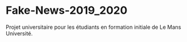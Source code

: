 # Fake-News-2019_2020
Projet universitaire pour les étudiants en formation initiale de Le Mans Université.
